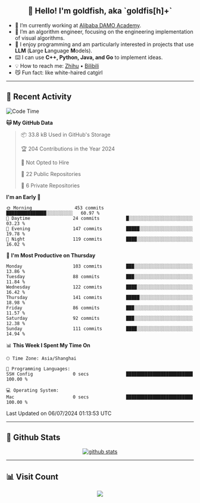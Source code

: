
<h2 align="center">👋 Hello! I'm goldfish, aka `goldfis[h]+`</h2>

- 📍 I’m currently working at [Alibaba DAMO Academy](https://damo.alibaba.com/).  
- 🌱 I’m an algorithm engineer, focusing on the engineering implementation of visual algorithms.  
- 💬 I enjoy programming and am particularly interested in projects that use **LLM** (**L**arge **L**anguage **M**odels).   
- ⌨️ I can use **C++, Python, Java, and Go** to implement ideas.  
- 💡 How to reach me: [Zhihu](https://www.zhihu.com/people/goldfishh) • [Bilibili](https://space.bilibili.com/11349246)  
- 😼 Fun fact: like white-haired catgirl  

-------

## 🔧 Recent Activity

<!--START_SECTION:waka-->
![Code Time](http://img.shields.io/badge/Code%20Time-86%20hrs%2032%20mins-blue)

**🐱 My GitHub Data** 

> 📦 33.8 kB Used in GitHub's Storage 
 > 
> 🏆 204 Contributions in the Year 2024
 > 
> 🚫 Not Opted to Hire
 > 
> 📜 22 Public Repositories 
 > 
> 🔑 6 Private Repositories 
 > 
**I'm an Early 🐤** 

```text
🌞 Morning                453 commits         ███████████████░░░░░░░░░░   60.97 % 
🌆 Daytime                24 commits          █░░░░░░░░░░░░░░░░░░░░░░░░   03.23 % 
🌃 Evening                147 commits         █████░░░░░░░░░░░░░░░░░░░░   19.78 % 
🌙 Night                  119 commits         ████░░░░░░░░░░░░░░░░░░░░░   16.02 % 
```
📅 **I'm Most Productive on Thursday** 

```text
Monday                   103 commits         ███░░░░░░░░░░░░░░░░░░░░░░   13.86 % 
Tuesday                  88 commits          ███░░░░░░░░░░░░░░░░░░░░░░   11.84 % 
Wednesday                122 commits         ████░░░░░░░░░░░░░░░░░░░░░   16.42 % 
Thursday                 141 commits         █████░░░░░░░░░░░░░░░░░░░░   18.98 % 
Friday                   86 commits          ███░░░░░░░░░░░░░░░░░░░░░░   11.57 % 
Saturday                 92 commits          ███░░░░░░░░░░░░░░░░░░░░░░   12.38 % 
Sunday                   111 commits         ████░░░░░░░░░░░░░░░░░░░░░   14.94 % 
```


📊 **This Week I Spent My Time On** 

```text
🕑︎ Time Zone: Asia/Shanghai

💬 Programming Languages: 
SSH Config               0 secs              █████████████████████████   100.00 % 

💻 Operating System: 
Mac                      0 secs              █████████████████████████   100.00 % 
```


 Last Updated on 06/07/2024 01:13:53 UTC
<!--END_SECTION:waka-->

-------

## 📆 Github Stats

<p align="center">
    <a href="https://github.com/anuraghazra/github-readme-stats">
      <img src="https://github-readme-stats.vercel.app/api?username=goldfishh&show_icons=true&theme=dracula" alt="github stats" />
    </a>
</p>

-------

## 📊 Visit Count

<p align="center">
  <a href="https://count.getloli.com/"><img src="https://count.getloli.com/get/@:goldfishh?theme=rule34"></a>
</p>
